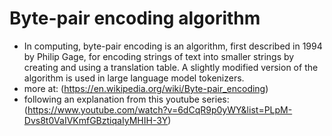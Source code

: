 # Byte-pair encoding algorithm
- In computing, byte-pair encoding is an algorithm, first described in 1994 by Philip Gage, for encoding strings of text into smaller strings by creating and using a translation table. A slightly modified version of the algorithm is used in large language model tokenizers.
- more at: (https://en.wikipedia.org/wiki/Byte-pair_encoding)
- following an explanation from this youtube series: (https://www.youtube.com/watch?v=6dCqR9p0yWY&list=PLpM-Dvs8t0VaIVKmfGBztiqaIyMHIH-3Y)